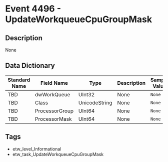 # Event 4496 - UpdateWorkqueueCpuGroupMask

## Description
None

## Data Dictionary
|Standard Name|Field Name|Type|Description|Sample Value|
|---|---|---|---|---|
|TBD|dwWorkQueue|UInt32|None|`None`|
|TBD|Class|UnicodeString|None|`None`|
|TBD|ProcessorGroup|UInt64|None|`None`|
|TBD|ProcessorMask|UInt64|None|`None`|

## Tags
* etw_level_Informational
* etw_task_UpdateWorkqueueCpuGroupMask